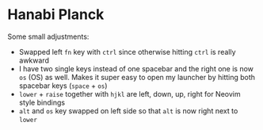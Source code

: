 # Hanabi Planck

Some small adjustments:
* Swapped left `fn` key with `ctrl` since otherwise hitting `ctrl` is really awkward
* I have two single keys instead of one spacebar and the right one is now `os` (OS) as well. Makes it super easy to open my launcher by hitting both spacebar keys (`space` + `os`)
* `lower` + `raise` together with `hjkl` are left, down, up, right for Neovim style bindings
* `alt` and `os` key swapped on left side so that `alt` is now right next to `lower`

